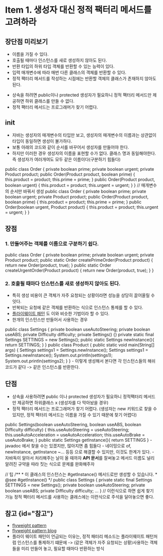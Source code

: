 # Item 1. 생성자 대신 정적 팩터리 메서드를 고려하라

## 장단점 미리보기 
<tabs>
<tab title="장점">
    <ul>
      <li>이름을 가질 수 있다.</li>
      <li>호출될 때마다 인스턴스를 새로 생성하지 않아도 된다.</li>
      <li>반환 타입의 하위 타입 객체를 반환할 수 있는 능력이 있다.</li>
      <li>입력 매개변수에 따라 매번 다른 클래스의 객체를 반환할 수 있다.</li>
      <li>정적 팩터리 메서드를 작성하는 시점에는 반환할 객체의 클래스가 존재하지 않아도 된다.</li>
    </ul>
</tab>
    <tab title="단점">
        <ul>
          <li>상속을 하려면 public이나 protected 생성자가 필요하니 정적 팩터리 메서드만 제공하면 하위 클래스를 만들 수 없다.</li>
          <li>정적 팩터리 메서드는 프로그래머가 찾기 어렵다.</li>
        </ul>
    </tab>
</tabs>

## init
- 자바는 생성자의 매개변수의 타입만 보고, 생성자의 매개변수의 이름과는 상관없이 타입이 동일하면 생성이 불가하다.
- 보통 아래의 코드와 같이 순서를 바꾸어서 생성자를 만들어야 한다.
- 하지만 이러한 경우 생성자의 이름을 표현할 수가 없다. 클래스 명과 동일해야한다. 즉 생성자가 여러개여도 모두 같은 이름이다(구분하기 힘들다)

<compare>
    <code-block lang="java">
    public class Order {
            private boolean prime;
            private boolean urgent;
            private Product product;
            public Order(Product product, boolean prime) {
                    this.product = product;
                    this.prime = prime;
            }
            public Order(Product product, boolean urgent) {
                    this.product = product;
                    this.urgent = urgent;
            }
    }
    </code-block>
    <code-block lang="java">
        // 매개변수의 순서만 바꿔서 생성 
        public class Order {
		private boolean prime;
		private boolean urgent;
		private Product product;
		public Order(Product product, boolean prime) {
				this.product = product;
				this.prime = prime;
		}
		public Order(boolean urgent, Product product) {
				this.product = product;
				this.urgent = urgent;
		}
}
    </code-block>
</compare>

## 장점
### 1. 만들어주는 객체를 이름으로 구분하기 쉽다.
<code-block lang="java">
    public class Order {
        private boolean prime;
        private boolean urgent;
        private Product product;
        public static Order createPrimeOrder(Product product) {
            return new Order(product, true);
        }
        public static Order createUrgentOrder(Product product) {
            return new Order(product, true);
        }
    }
</code-block>

### 2. 호출될 때마다 인스턴스를 새로 생성하지 않아도 된다.
- 특히 생성 비용이 큰 객체가 자주 요청되는 상황이라면 성능을 상당히 끌어올릴 수 잇다.
- 반복되는 요청에 같은 객체를 반환하는 식으로 인스턴스 통제를 할 수 있다.
- [플라이웨이트 패턴](#참고) 도 이와 비슷한 기법이라 할 수 있다.
- 한개의 인스턴스만 만들어서 사용하는 경우
<code-block lang="java">
    public class Settings {
            private boolean useAutoSteering;
            private boolean useABS;
            private Difficulty difficulty;
            private Settings() {}
            private static final Settings SETTINGS = new Settings();
            public static Settings newInstance(){
                    return SETTINGS;
            }
    }
    public class Product {
		public static void main(String[] args) {
				Settings settings1 = Settings.newInstance();
				Settings settings1 = Settings.newInstance();
				System.out.println(settings1);
				System.out.println(settings2);
		}
    }   
</code-block>
- 이렇게 생성해서 본다면 각 인스턴스들의 해쉬코드가 같다 -> 같은 인스턴스를 반환한다.
 
## 단점
- 상속을 사용하려면 public 이나 protected 생성자가 필요하니 정적팩터리 메서드만 제공하면 하위클래스 x (생성자를 다 막아놨을 경우)
- 정적 팩터리 메서드는 프로그래머가 찾기 어렵다. (생성자는 new 키워드로 찾을 수 있지만, 정적 팩터리 메서드는 이름을 가질 수 있기 때문에 찾기 어렵다)
<code-block lang="java">
    public Settings(boolean useAutoSteering, boolean useABS, boolean Difficulty difficulty) {
        this.useAutoSteering = useAutoSteering;
        this.useAutoAcceleration = useAutoAcceleration;
        this.useAutoBrake = useAutoBrake;
    }
    public static Settings getInstance(){
        return SETTINGS
}
</code-block>
- javadoc 에서 찾을 수는 있겠지만, 많아지면 좀 힘들다 
- 네이밍으로 of, newInstance, getInstance ~... 등등 으로 해결할 수 있지만, 이것도 한계가 있다.
- 자바독이 알아서 처리해주는 날이 올 때까자 <b>API 문서</b>를 잘써놓고 메서드 이름도 널리 알려진 규약을 따라 짓는 식으로 문제를 완화해주자

// 팁
<code-block lang="java">
    /**
    * 이 클래스의 인스턴스는 #getInstance() 메서드로만 생성할 수 있습니다.
    * @see #getInstance()
    */
    public class Settings {
        private static final Settings SETTINGS = new Settings();
        private boolean useAutoSteering;
        private boolean useABS;
        private Difficulty difficulty;
        ...
    }
// 이런식으로 하면 쉽게 찾기 가능 정적 팩터리 메서드를 사용하는 클래스에는 이런식으로 주석을 달아놓으면 좋다.
</code-block>

## 참고 {id="참고"}
- [flyweight pattern](https://en.wikipedia.org/wiki/Flyweight_pattern)
- [flyweight pattern blog](https://lee1535.tistory.com/106)
- 플라이 웨이트 패턴이 언급되는 이유는, 정적 패터리 메소드는 플라이웨이트 패턴처럼 인스턴스를 통제하기 떄문에 -> (같은 객체가 자주 요청되는 상황)사용하는 객체들을 미리 만들어 놓고, 필요할 때마다 반환하는 방식 
 
